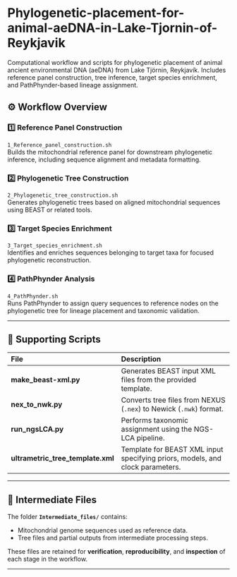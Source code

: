 # Phylogenetic-placement-for-animal-aeDNA-in-Lake-Tjornin-of-Reykjavik
Computational workflow and scripts for phylogenetic placement of animal ancient environmental DNA (aeDNA) from Lake Tjörnin, Reykjavík. Includes reference panel construction, tree inference, target species enrichment, and PathPhynder-based lineage assignment.

## ⚙️ Workflow Overview

### **1️⃣ Reference Panel Construction**
`1_Reference_panel_construction.sh`  
Builds the mitochondrial reference panel for downstream phylogenetic inference, including sequence alignment and metadata formatting.

### **2️⃣ Phylogenetic Tree Construction**
`2_Phylogenetic_tree_construction.sh`  
Generates phylogenetic trees based on aligned mitochondrial sequences using BEAST or related tools.

### **3️⃣ Target Species Enrichment**
`3_Target_species_enrichment.sh`  
Identifies and enriches sequences belonging to target taxa for focused phylogenetic reconstruction.

### **4️⃣ PathPhynder Analysis**
`4_PathPhynder.sh`  
Runs PathPhynder to assign query sequences to reference nodes on the phylogenetic tree for lineage placement and taxonomic validation.

---

## 🧰 Supporting Scripts

| File | Description |
|:--|:--|
| **make_beast-xml.py** | Generates BEAST input XML files from the provided template. |
| **nex_to_nwk.py** | Converts tree files from NEXUS (`.nex`) to Newick (`.nwk`) format. |
| **run_ngsLCA.py** | Performs taxonomic assignment using the NGS-LCA pipeline. |
| **ultrametric_tree_template.xml** | Template for BEAST XML input specifying priors, models, and clock parameters. |

---

## 📁 Intermediate Files

The folder **`Intermediate_files/`** contains:
- Mitochondrial genome sequences used as reference data.  
- Tree files and partial outputs from intermediate processing steps.  

These files are retained for **verification**, **reproducibility**, and **inspection** of each stage in the workflow.

---
